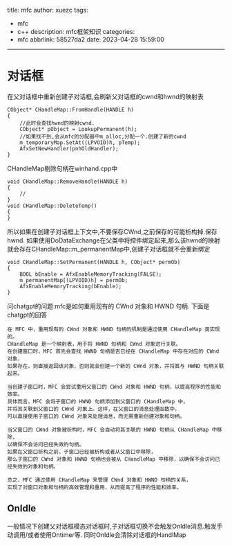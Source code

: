 title: mfc
author: xuezc
tags:
  - mfc
  - c++
description: mfc框架知识
categories:
  - mfc
abbrlink: 58527da2
date: 2023-04-28 15:59:00
---
# 对话框
在父对话框中重新创建子对话框,会刷新父对话框的cwnd和hwnd的映射表
```
CObject* CHandleMap::FromHandle(HANDLE h)
{
	//此时会查找hwnd的映射cwnd.
	CObject* pObject = LookupPermanent(h);
	//如果找不到,会从mfc的分配器中m_alloc,分配一个.创建了新的cwnd 
	m_temporaryMap.SetAt((LPVOID)h, pTemp);
	AfxSetNewHandler(pnhOldHandler);    
}
```
CHandleMap剔除句柄在winhand.cpp中
```
void CHandleMap::RemoveHandle(HANDLE h)
{
	//
}
void CHandleMap::DeleteTemp()
{
}
```
所以如果在创建子对话框上下文中,不要保存CWnd,之前保存的可能析构掉.保存hwnd.
如果使用DoDataExchange在父类中将控件绑定起来,那么该hwnd的映射就会存在CHandleMap::m_permanentMap中,创建子对话框就不会重新绑定
```
void CHandleMap::SetPermanent(HANDLE h, CObject* permOb)
{
	BOOL bEnable = AfxEnableMemoryTracking(FALSE);
	m_permanentMap[(LPVOID)h] = permOb;
	AfxEnableMemoryTracking(bEnable);
}
```

问chatgpt的问题:mfc是如何重用现有的 CWnd 对象和 HWND 句柄.
下面是chatgpt的回答
```
在 MFC 中，重用现有的 CWnd 对象和 HWND 句柄的机制是通过使用 CHandleMap 类实现的。
CHandleMap 是一个映射表，用于将 HWND 句柄和 CWnd 对象进行关联。
在创建窗口时，MFC 首先会查找 HWND 句柄是否已经在 CHandleMap 中存在对应的 CWnd 对象，
如果存在，则直接返回该对象，否则就会创建一个新的 CWnd 对象，并将其与 HWND 句柄关联起来。

当创建子窗口时，MFC 会尝试重用父窗口的 CWnd 对象和 HWND 句柄，以提高程序的性能和效率。
具体而言，MFC 会将子窗口的 HWND 句柄添加到父窗口的 CHandleMap 中，
并将其关联到父窗口的 CWnd 对象上。这样，在父窗口的消息处理函数中，
可以直接使用子窗口的 CWnd 对象来处理消息，而无需重新创建对象和句柄。

当父窗口的 CWnd 对象被析构时，MFC 会自动将其关联的 HWND 句柄从 CHandleMap 中移除，
以确保不会访问已经失效的句柄。
如果在父窗口析构之前，子窗口已经被析构或者从父窗口中移除，
那么子窗口的 CWnd 对象和 HWND 句柄也会被从 CHandleMap 中移除，以确保不会访问已经失效的对象和句柄。

总之，MFC 通过使用 CHandleMap 来管理 CWnd 对象和 HWND 句柄的关系，
实现了对窗口对象和句柄的高效管理和重用，从而提高了程序的性能和效率。
```
## OnIdle
一般情况下创建父对话框模态对话框时,子对话框切换不会触发OnIdle消息.触发手动调用/或者使用Ontimer等.
同时OnIdle会清除对话框的HandlMap